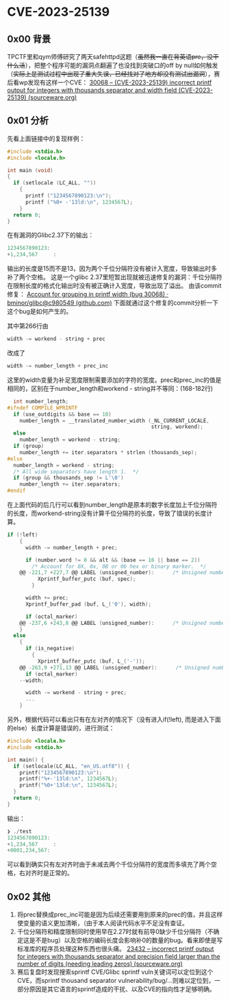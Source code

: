 # CVE-2023-25139

## 0x00 背景
TPCTF里和qym师傅研究了两天safehttpd这题（~~虽然我一直在背英语pre，没干什么活~~），把整个程序可能的漏洞点翻遍了也没找到突破口的off by null如何触发（~~实际上是测试过程中出现了重大失误，已经找对了地方却没有测试出漏洞~~），赛后看wp发现有这样一个CVE：
[30068 – (CVE-2023-25139) incorrect printf output for integers with thousands separator and width field (CVE-2023-25139) (sourceware.org)](https://sourceware.org/bugzilla/show_bug.cgi?id=30068)

## 0x01 分析
先看上面链接中的复现样例：
```c
#include <stdio.h>
#include <locale.h>

int main (void)
{
  if (setlocale (LC_ALL, ""))
    {
      printf ("1234567890123:\n");
      printf ("%0+ -'13ld:\n", 1234567L);
    }
  return 0;
}
```
在有漏洞的Glibc2.37下的输出：
```c
1234567890123:
+1,234,567     :
```
输出的长度是15而不是13，因为两个千位分隔符没有被计入宽度，导致输出时多补了两个空格。
这是一个glibc 2.37里短暂出现就被迅速修复的漏洞：千位分隔符在限制长度的格式化输出时没有被正确计入宽度，导致出现了溢出。
由该commit修复：
[Account for grouping in printf width (bug 30068) · bminor/glibc@c980549 (github.com)](https://github.com/bminor/glibc/commit/c980549cc6a1c03c23cc2fe3e7b0fe626a0364b0)
下面就通过这个修复的commit分析一下这个bug是如何产生的。 

其中第266行由
```c
width -= workend - string + prec
```
改成了
```c
width -= number_length + prec_inc
```
这里的width变量为补足宽度限制需要添加的字符的宽度。prec和prec_inc的值是相同的，区别在于number_length和workend - string并不等同：(168-182行)
```c
  int number_length;
#ifndef COMPILE_WPRINTF
  if (use_outdigits && base == 10)
    number_length = __translated_number_width (_NL_CURRENT_LOCALE,
                                               string, workend);
  else
    number_length = workend - string;
  if (group)
    number_length += iter.separators * strlen (thousands_sep);
#else
  number_length = workend - string;
  /* All wide separators have length 1.  */
  if (group && thousands_sep != L'\0')
    number_length += iter.separators;
#endif
```
在上面代码的后几行可以看到number_length是原本的数字长度加上千位分隔符的长度，而workend-string没有计算千位分隔符的长度，导致了错误的长度计算。 
```c
if (!left)
    {
      width -= number_length + prec;

      if (number.word != 0 && alt && (base == 16 || base == 2))
        /* Account for 0X, 0x, 0B or 0b hex or binary marker.  */
	@@ -221,7 +227,7 @@ LABEL (unsigned_number):      /* Unsigned number of base BASE.  */
          Xprintf_buffer_putc (buf, spec);
        }

      width += prec;
      Xprintf_buffer_pad (buf, L_('0'), width);

      if (octal_marker)
	@@ -237,6 +243,8 @@ LABEL (unsigned_number):      /* Unsigned number of base BASE.  */
    }
  else
    {
      if (is_negative)
        {
          Xprintf_buffer_putc (buf, L_('-'));
	@@ -263,9 +271,13 @@ LABEL (unsigned_number):      /* Unsigned number of base BASE.  */
      if (octal_marker)
	--width;

      width -= workend - string + prec;
	  ...
	}
```
另外，根据代码可以看出只有在左对齐的情况下（没有进入if(!left), 而是进入下面的else）长度计算是错误的，进行测试：
```c
#include <locale.h>
#include <stdio.h>

int main() {
  if (setlocale(LC_ALL, "en_US.utf8")) {
    printf("1234567890123:\n");
    printf("%+-'13ld:\n", 1234567L);
    printf("%0+'13ld:\n", 1234567L);
  }
  return 0;
}
```
输出：
```c
❯ ./test
1234567890123:
+1,234,567     :
+0001,234,567:
```
可以看到确实只有左对齐时由于未减去两个千位分隔符的宽度而多填充了两个空格，右对齐时是正常的。
## 0x02 其他
1. 将prec替换成prec_inc可能是因为后续还需要用到原来的prec的值，并且这样使变量的语义更加清晰，（由于本人阅读代码水平不足没有查证。
2. 千位分隔符和精度限制同时使用早在2.27时就有前导0缺少千位分隔符（不确定这是不是bug）以及空格的编码长度会影响补0的数量的bug。看来即使是写标准库的程序员处理这种东西也很头痛。
[23432 – incorrect printf output for integers with thousands separator and precision field larger than the number of digits (needing leading zeros) (sourceware.org)](https://sourceware.org/bugzilla/show_bug.cgi?id=23432)
3. 赛后复盘时发现搜索sprintf CVE/Glibc sprintf vuln关键词可以定位到这个CVE，而sprintf thousand separator vulnerability/bug/...则难以定位到，一部分原因是其它语言的sprintf造成的干扰、以及CVE的指向性才足够明确。


